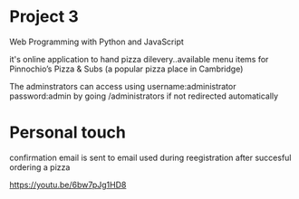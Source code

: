 # Project 3

Web Programming with Python and JavaScript

it's online application to hand pizza dilevery..available menu items for Pinnochio’s Pizza & Subs (a popular pizza place in Cambridge)

The adminstrators can access
using 
username:administrator
password:admin
by going /administrators if not redirected automatically

# Personal touch

confirmation email is sent to email used during reegistration after succesful ordering a pizza 

https://youtu.be/6bw7pJg1HD8
